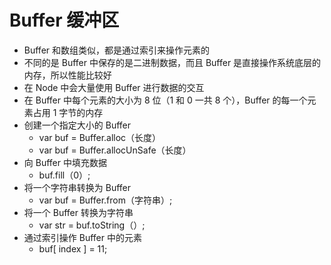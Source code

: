 # Buffer 缓冲区
- Buffer 和数组类似，都是通过索引来操作元素的
- 不同的是 Buffer 中保存的是二进制数据，而且 Buffer 是直接操作系统底层的内存，所以性能比较好
- 在 Node 中会大量使用 Buffer 进行数据的交互
- 在 Buffer 中每个元素的大小为 8 位（1 和 0 一共 8 个），Buffer 的每一个元素占用 1 字节的内存
- 创建一个指定大小的 Buffer
	- var buf = Buffer.alloc（长度）
    - var buf = Buffer.allocUnSafe（长度）
- 向 Buffer 中填充数据
    - buf.fill（0）;
- 将一个字符串转换为 Buffer
    - var buf = Buffer.from（字符串）;
- 将一个 Buffer 转换为字符串
    - var str = buf.toString（）;
- 通过索引操作 Buffer 中的元素
     - buf[ index ] = 11; 